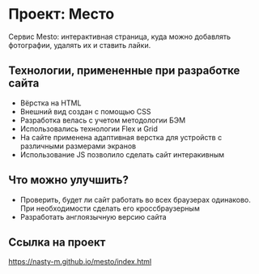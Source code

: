 # Проект: Место
Сервис Mesto: интерактивная страница, куда можно добавлять фотографии, удалять их и ставить лайки.

## Технологии, примененные при разработке сайта
* Вёрстка на HTML
* Внешний вид создан с помощью CSS
* Разработка велась с учетом методологии БЭМ
* Использовались технологии Flex и Grid
* На сайте применена адаптивная верстка для устройств с различными размерами экранов
* Использование JS позволило сделать сайт интеракивным

## Что можно улучшить?
* Проверить, будет ли сайт работать во всех браузерах одинаково. При необходимости сделать его кроссбраузерным
* Разработать англоязычную версию сайта

## Ссылка на проект
https://nasty-m.github.io/mesto/index.html

